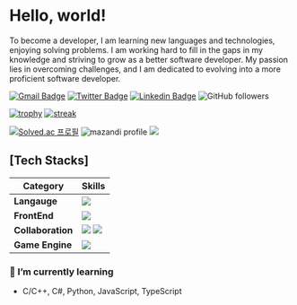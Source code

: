 #  Hello, world!

To become a developer, I am learning new languages and technologies, enjoying solving problems. I am working hard to fill in the gaps in my knowledge and striving to grow as a better software developer. My passion lies in overcoming challenges, and I am dedicated to evolving into a more proficient software developer.
 
[![Gmail Badge](https://img.shields.io/badge/-Gmail-d14836?style=flat-square&logo=Gmail&logoColor=white&link=mailto:parkdev640@gmail.com)](mailto:parkdev640@gmail.com)
[![Twitter Badge](https://img.shields.io/badge/-Twitter-1877f2?style=flat-square&logo=twitter&logoColor=white&link=https://twitter.com/Maldron640)](https://twitter.com/Maldron640)
[![Linkedin Badge](https://img.shields.io/badge/-LinkedIn-blue?style=flat-square&logo=Linkedin&logoColor=white&link=https://www.linkedin.com/in/%EC%A7%84%ED%98%95-%EB%B0%95-a6aa71296/)](https://www.linkedin.com/in/%EC%A7%84%ED%98%95-%EB%B0%95-a6aa71296/)
 <img alt="GitHub followers" src="https://img.shields.io/github/followers/maldron0309?style=social">
 
[![trophy](https://github-profile-trophy.vercel.app/?username=maldron0309&theme=chalk&row=2&column=5)](https://github.com/ryo-ma/github-profile-trophy)
[![streak](https://github-readme-streak-stats.herokuapp.com/?user=maldron0309&theme=calm)](https://github.com/maldron0309)

[![Solved.ac 프로필](http://mazassumnida.wtf/api/v2/generate_badge?boj=maldron)](https://solved.ac/maldron) ![mazandi profile](http://mazandi.herokuapp.com/api?handle=maldron&theme=warm)
<a href="https://solved.ac/profile/maldron"><img src="https://github-readme-solvedac-hyp3rflow.vercel.app/api/?handle=maldron"></a><br>

## [Tech Stacks]

| Category                    | Skills                                                                                                                                                                                                                                                                                                                                                                                                                                                                                                                                                                                                                                                                                                                                                                                                                                                                                                                                                                                                                                                                         |
| ----------------------- | ---------------------------------------------------------------------------------------------------------------------------------------------------------------------------------------------------------------------------------------------------------------------------------------------------------------------------------------------------------------------------------------------------------------------------------------------------------------------------------------------------------------------------------------------------------------------------------------------------------------------------------------------------------------------------------------------------------------------------------------------------------------------------------------------------------------------------------------------------------------------------------------------------------------------------------------------------------------------------------------------------------------------------------------------------------------------------- |
| **Langauge**            | <img src="https://skillicons.dev/icons?i=c,cpp,cs" />                                                                                                                                                                                                                                                                                                                                                                                                                                                                                                                                                                                                                                                                                                                                                                                                                                              |
| **FrontEnd**            | <img src="https://skillicons.dev/icons?i=html,css,js,svelte" />         |
| **Collaboration**             | <img src="https://skillicons.dev/icons?i=git" /> <img src="https://img.shields.io/badge/Trello-0052CC?style=for-the-badge&logo=Trello&logoColor=white">                                                                                                                                                                                                                                                                                                                                                                                                                                                                                                                           |
| **Game Engine**      | <img src="https://skillicons.dev/icons?i=unity,godot" />


### 🌱 I’m currently learning
-  C/C++, C#, Python, JavaScript, TypeScript

